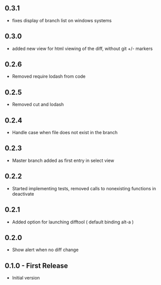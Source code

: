 ## 0.3.1
* fixes display of branch list on windows systems

## 0.3.0
* added new view for html viewing of the diff, without git +/- markers

## 0.2.6
* Removed require lodash from code

## 0.2.5
* Removed cut and lodash

## 0.2.4
* Handle case when file does not exist in the branch

## 0.2.3
* Master branch added as first entry in select view

## 0.2.2
* Started implementing tests, removed calls to nonexisting functions in deactivate

## 0.2.1
* Added option for launching difftool ( default binding alt-a )

## 0.2.0
* Show alert when no diff change

## 0.1.0 - First Release
* Initial version
